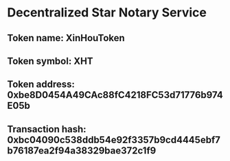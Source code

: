 # Decentralized Star Notary Service
## Token name: XinHouToken
## Token symbol: XHT
## Token address: 0xbe8D0454A49CAc88fC4218FC53d71776b974E05b
## Transaction hash: 0xbc04090c538ddb54e92f3357b9cd4445ebf7b76187ea2f94a38329bae372c1f9

